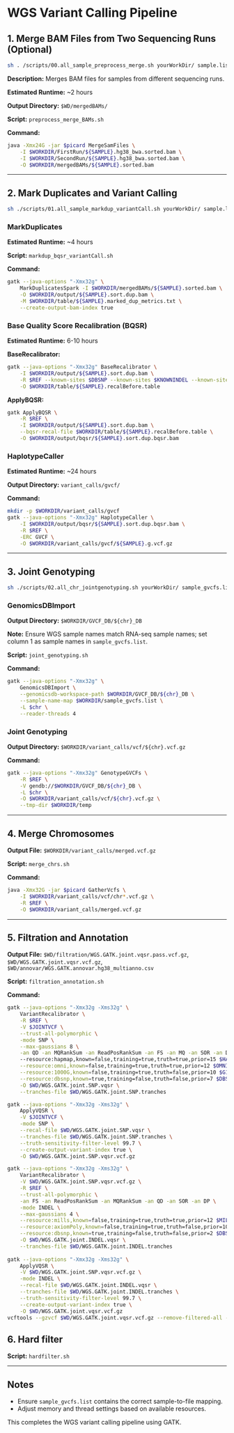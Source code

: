 # WGS Variant Calling Pipeline

## 1. Merge BAM Files from Two Sequencing Runs (Optional)

```bash
sh . /scripts/00.all_sample_preprocess_merge.sh yourWorkDir/ sample.list
```
**Description:** Merges BAM files for samples from different sequencing runs.

**Estimated Runtime:** ~2 hours

**Output Directory:** `$WD/mergedBAMs/`

**Script:** `preprocess_merge_BAMs.sh`

**Command:**
```bash
java -Xmx24G -jar $picard MergeSamFiles \
    -I $WORKDIR/FirstRun/${SAMPLE}.hg38_bwa.sorted.bam \
    -I $WORKDIR/SecondRun/${SAMPLE}.hg38_bwa.sorted.bam \
    -O $WORKDIR/mergedBAMs/${SAMPLE}.sorted.bam
```

---

## 2. Mark Duplicates and Variant Calling

```bash
sh ./scripts/01.all_sample_markdup_variantCall.sh yourWorkDir/ sample.list
```

### **MarkDuplicates**

**Estimated Runtime:** ~4 hours

**Script:** `markdup_bqsr_variantCall.sh`

**Command:**
```bash
gatk --java-options "-Xmx32g" \
    MarkDuplicatesSpark -I $WORKDIR/mergedBAMs/${SAMPLE}.sorted.bam \
    -O $WORKDIR/output/${SAMPLE}.sort.dup.bam \
    -M $WORKDIR/table/${SAMPLE}.marked_dup_metrics.txt \
    --create-output-bam-index true
```

### **Base Quality Score Recalibration (BQSR)**
**Estimated Runtime:** 6-10 hours

**BaseRecalibrator:**
```bash
gatk --java-options "-Xmx32g" BaseRecalibrator \
    -I $WORKDIR/output/${SAMPLE}.sort.dup.bam \
    -R $REF --known-sites $DBSNP --known-sites $KNOWNINDEL --known-sites $MILLS \
    -O $WORKDIR/table/${SAMPLE}.recalBefore.table
```

**ApplyBQSR:**
```bash
gatk ApplyBQSR \
    -R $REF \
    -I $WORKDIR/output/${SAMPLE}.sort.dup.bam \
    --bqsr-recal-file $WORKDIR/table/${SAMPLE}.recalBefore.table \
    -O $WORKDIR/output/bqsr/${SAMPLE}.sort.dup.bqsr.bam
```

### **HaplotypeCaller**

**Estimated Runtime:** ~24 hours

**Output Directory:** `variant_calls/gvcf/`

**Command:**
```bash
mkdir -p $WORKDIR/variant_calls/gvcf
gatk --java-options "-Xmx32g" HaplotypeCaller \
    -I $WORKDIR/output/bqsr/${SAMPLE}.sort.dup.bqsr.bam \
    -R $REF \
    -ERC GVCF \
    -O $WORKDIR/variant_calls/gvcf/${SAMPLE}.g.vcf.gz
```

---

## 3. Joint Genotyping

```bash
sh ./scripts/02.all_chr_jointgenotyping.sh yourWorkDir/ sample_gvcfs.list chromosome.list
```

### **GenomicsDBImport**

**Output Directory:** `$WORKDIR/GVCF_DB/${chr}_DB`

**Note:** Ensure WGS sample names match RNA-seq sample names; set column 1 as sample names in `sample_gvcfs.list`.

**Script:** `joint_genotyping.sh`

**Command:**
```bash
gatk --java-options "-Xmx32g" \
    GenomicsDBImport \
    --genomicsdb-workspace-path $WORKDIR/GVCF_DB/${chr}_DB \
    --sample-name-map $WORKDIR/sample_gvcfs.list \
    -L $chr \
    --reader-threads 4
```

### **Joint Genotyping**

**Output Directory:** `$WORKDIR/variant_calls/vcf/${chr}.vcf.gz`

**Command:**
```bash
gatk --java-options "-Xmx32g" GenotypeGVCFs \
    -R $REF \
    -V gendb://$WORKDIR/GVCF_DB/${chr}_DB \
    -L $chr \
    -O $WORKDIR/variant_calls/vcf/${chr}.vcf.gz \
    --tmp-dir $WORKDIR/temp
```

---

## 4. Merge Chromosomes

**Output File:** `$WORKDIR/variant_calls/merged.vcf.gz`

**Script:** `merge_chrs.sh`

**Command:**
```bash
java -Xmx32G -jar $picard GatherVcfs \
    -I $WORKDIR/variant_calls/vcf/chr*.vcf.gz \
    -R $REF \
    -O $WORKDIR/variant_calls/merged.vcf.gz
```

---

## 5. Filtration and Annotation

**Output File:** `$WD/filtration/WGS.GATK.joint.vqsr.pass.vcf.gz`, `$WD/WGS.GATK.joint.vqsr.vcf.gz`, `$WD/annovar/WGS.GATK.annovar.hg38_multianno.csv`

**Script:** `filtration_annotation.sh`

**Command:**
```bash
gatk --java-options "-Xmx32g -Xms32g" \
	VariantRecalibrator \
	-R $REF \
    -V $JOINTVCF \
	--trust-all-polymorphic \
	-mode SNP \
	--max-gaussians 8 \
	-an QD -an MQRankSum -an ReadPosRankSum -an FS -an MQ -an SOR -an DP \	
    --resource:hapmap,known=false,training=true,truth=true,prior=15 $HAPMAP \
    --resource:omni,known=false,training=true,truth=true,prior=12 $OMNI \
	--resource:1000G,known=false,training=true,truth=false,prior=10 $G1000 \
	--resource:dbsnp,known=true,training=false,truth=false,prior=7 $DBSNP \
	-O $WD/WGS.GATK.joint.SNP.vqsr \
	--tranches-file $WD/WGS.GATK.joint.SNP.tranches

gatk --java-options "-Xmx32g -Xms32g" \
	ApplyVQSR \
	-V $JOINTVCF \
	-mode SNP \
	--recal-file $WD/WGS.GATK.joint.SNP.vqsr \
	--tranches-file $WD/WGS.GATK.joint.SNP.tranches \
	--truth-sensitivity-filter-level 99.7 \
	--create-output-variant-index true \
	-O $WD/WGS.GATK.joint.SNP.vqsr.vcf.gz

gatk --java-options "-Xmx32g -Xms32g" \
	VariantRecalibrator \
	-V $WD/WGS.GATK.joint.SNP.vqsr.vcf.gz \
	-R $REF \
	--trust-all-polymorphic \
	-an FS -an ReadPosRankSum -an MQRankSum -an QD -an SOR -an DP \
	-mode INDEL \
	--max-gaussians 4 \
	--resource:mills,known=false,training=true,truth=true,prior=12 $MILLS \
	--resource:axiomPoly,known=false,training=true,truth=false,prior=10 $AXIOMPOLY \
	--resource:dbsnp,known=true,training=false,truth=false,prior=2 $DBSNP \
	-O $WD/WGS.GATK.joint.INDEL.vqsr \
	--tranches-file $WD/WGS.GATK.joint.INDEL.tranches
    
gatk --java-options "-Xmx32g -Xms32g" \
	ApplyVQSR \
	-V $WD/WGS.GATK.joint.SNP.vqsr.vcf.gz \
	-mode INDEL \
	--recal-file $WD/WGS.GATK.joint.INDEL.vqsr \
	--tranches-file $WD/WGS.GATK.joint.INDEL.tranches \
	--truth-sensitivity-filter-level 99.7 \
	--create-output-variant-index true \
	-O $WD/WGS.GATK.joint.vqsr.vcf.gz 
vcftools --gzvcf $WD/WGS.GATK.joint.vqsr.vcf.gz --remove-filtered-all --recode --stdout | bgzip -@ 4 -c > $WD/WGS.GATK.joint.vqsr.pass.vcf.gz 

```

## 6. Hard filter 

**Script:** `hardfilter.sh`


---

## Notes
- Ensure `sample_gvcfs.list` contains the correct sample-to-file mapping.
- Adjust memory and thread settings based on available resources.

This completes the WGS variant calling pipeline using GATK. 
